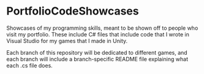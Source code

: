 # PortfolioCodeShowcases
Showcases of my programming skills, meant to be shown off to people who visit my portfolio. These include C# files that include code that I wrote in Visual Studio for my games that I made in Unity.

Each branch of this repository will be dedicated to different games, and each branch will include a branch-specific README file explaining what each .cs file does.
